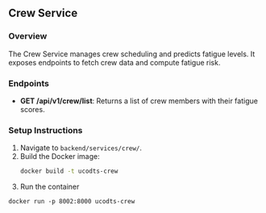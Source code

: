 ## Crew Service

### Overview
The Crew Service manages crew scheduling and predicts fatigue levels. It exposes endpoints to fetch crew data and compute fatigue risk.

### Endpoints
- **GET /api/v1/crew/list**: Returns a list of crew members with their fatigue scores.

### Setup Instructions
1. Navigate to `backend/services/crew/`.
2. Build the Docker image:
   ```bash
   docker build -t ucodts-crew

3. Run the container
```
docker run -p 8002:8000 ucodts-crew
```

